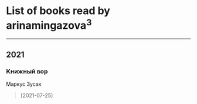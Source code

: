 # List of books read by arinamingazova<sup>3</sup>
---

## 2021

### Книжный вор
Маркус Зусак
> [2021-07-25] 







